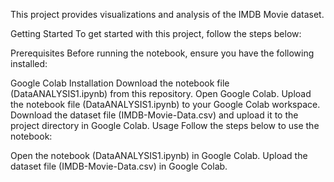 This project provides visualizations and analysis of the IMDB Movie dataset.

Getting Started
To get started with this project, follow the steps below:

Prerequisites
Before running the notebook, ensure you have the following installed:

Google Colab
Installation
Download the notebook file (DataANALYSIS1.ipynb) from this repository.
Open Google Colab.
Upload the notebook file (DataANALYSIS1.ipynb) to your Google Colab workspace.
Download the dataset file (IMDB-Movie-Data.csv) and upload it to the project directory in Google Colab.
Usage
Follow the steps below to use the notebook:

Open the notebook (DataANALYSIS1.ipynb) in Google Colab.
Upload the dataset file (IMDB-Movie-Data.csv) in Google Colab.
